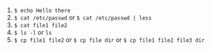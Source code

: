 1. `$ echo Hello there`
2. `$ cat /etc/passwd` or `$ cat /etc/passwd | less`
3. `$ cat file1 file2 `
4. `$ ls -l` or `ls`
5. `$ cp file1 file2` or `$ cp file dir` or `$ cp file1 file2 file3 dir`
